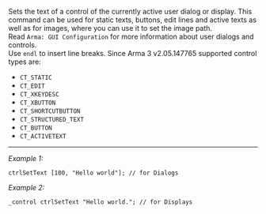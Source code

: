 Sets the text of a control of the currently active user dialog or display. This command can be used for static texts, buttons, edit lines and active texts as well as for images, where you can use it to set the image path.
<br>Read `Arma: GUI Configuration` for more information about user dialogs and controls.
<br>Use `endl` to insert line breaks.
Since Arma 3 v2.05.147765 supported control types are:
* `CT_STATIC`
* `CT_EDIT`
* `CT_XKEYDESC`
* `CT_XBUTTON`
* `CT_SHORTCUTBUTTON`
* `CT_STRUCTURED_TEXT`
* `CT_BUTTON`
* `CT_ACTIVETEXT`


---
*Example 1:*
```sqf
ctrlSetText [100, "Hello world"]; // for Dialogs
```

*Example 2:*
```sqf
_control ctrlSetText "Hello world."; // for Displays
```